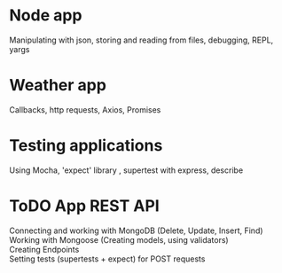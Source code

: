 <h1>Node app</h1>
Manipulating with json, storing and reading from files, debugging, REPL, yargs

<h1>Weather app</h1>
Callbacks, http requests, Axios, Promises

<h1>Testing applications</h1>
Using Mocha, 'expect' library , supertest with express, describe

<h1>ToDO App REST API</h1>
Connecting and working with MongoDB (Delete, Update, Insert, Find)<br>
Working with Mongoose (Creating models, using validators)<br>
Creating Endpoints<br>
Setting tests (supertests + expect) for POST requests<br>
